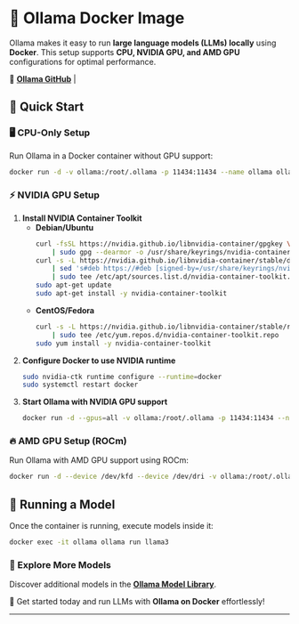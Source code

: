 

# 🐳 Ollama Docker Image  

Ollama makes it easy to run **large language models (LLMs) locally** using **Docker**. This setup supports **CPU, NVIDIA GPU, and AMD GPU** configurations for optimal performance.  

🔗 **[Ollama GitHub](https://github.com/ollama/ollama)** |

## 🚀 Quick Start  

### 🖥️ CPU-Only Setup  
Run Ollama in a Docker container without GPU support:  
```bash
docker run -d -v ollama:/root/.ollama -p 11434:11434 --name ollama ollama/ollama
```  

### ⚡ NVIDIA GPU Setup  
1. **Install NVIDIA Container Toolkit**  
   - **Debian/Ubuntu**  
     ```bash
     curl -fsSL https://nvidia.github.io/libnvidia-container/gpgkey \
         | sudo gpg --dearmor -o /usr/share/keyrings/nvidia-container-toolkit-keyring.gpg
     curl -s -L https://nvidia.github.io/libnvidia-container/stable/deb/nvidia-container-toolkit.list \
         | sed 's#deb https://#deb [signed-by=/usr/share/keyrings/nvidia-container-toolkit-keyring.gpg] https://#g' \
         | sudo tee /etc/apt/sources.list.d/nvidia-container-toolkit.list
     sudo apt-get update
     sudo apt-get install -y nvidia-container-toolkit
     ```  
   - **CentOS/Fedora**  
     ```bash
     curl -s -L https://nvidia.github.io/libnvidia-container/stable/rpm/nvidia-container-toolkit.repo \
         | sudo tee /etc/yum.repos.d/nvidia-container-toolkit.repo
     sudo yum install -y nvidia-container-toolkit
     ```  
2. **Configure Docker to use NVIDIA runtime**  
   ```bash
   sudo nvidia-ctk runtime configure --runtime=docker
   sudo systemctl restart docker
   ```  
3. **Start Ollama with NVIDIA GPU support**  
   ```bash
   docker run -d --gpus=all -v ollama:/root/.ollama -p 11434:11434 --name ollama ollama/ollama
   ```  

### 🔥 AMD GPU Setup (ROCm)  
Run Ollama with AMD GPU support using ROCm:  
```bash
docker run -d --device /dev/kfd --device /dev/dri -v ollama:/root/.ollama -p 11434:11434 --name ollama ollama/ollama:rocm
```  

## 🤖 Running a Model  
Once the container is running, execute models inside it:  
```bash
docker exec -it ollama ollama run llama3
```  

### 📌 Explore More Models  
Discover additional models in the **[Ollama Model Library](https://ollama.ai/library)**.  

🚀 Get started today and run LLMs with **Ollama on Docker** effortlessly!  

---
